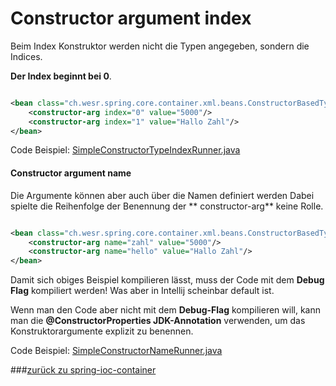 # Constructor argument index

Beim Index Konstruktor werden nicht die Typen angegeben, sondern die Indices.

**Der Index beginnt bei 0**.

````xml

<bean class="ch.wesr.spring.core.container.xml.beans.ConstructorBasedTypeMatchingBean">
    <constructor-arg index="0" value="5000"/>
    <constructor-arg index="1" value="Hallo Zahl"/>
</bean>
````

Code
Beispiel: [SimpleConstructorTypeIndexRunner.java](src/main/java/ch/wesr/spring/core/container/xml/dependencyinjection/SimpleConstructorTypeIndexRunner.java)

#### Constructor argument name

Die Argumente können aber auch über die Namen definiert werden Dabei spielte die Reihenfolge der Benennung der **
constructor-arg** keine Rolle.

````xml

<bean class="ch.wesr.spring.core.container.xml.beans.ConstructorBasedTypeMatchingBean">
    <constructor-arg name="zahl" value="5000"/>
    <constructor-arg name="hello" value="Hallo Zahl"/>
</bean>
````

Damit sich obiges Beispiel kompilieren lässt, muss der Code mit dem **Debug Flag** kompiliert werden!
Was aber in Intellij scheinbar default ist.

Wenn man den Code aber nicht mit dem **Debug-Flag** kompilieren will, kann man die **@ConstructorProperties
JDK-Annotation** verwenden, um das Konstruktorargumente explizit zu benennen.

Code
Beispiel: [SimpleConstructorNameRunner.java](../../../src/main/java/ch/wesr/spring/core/container/xml/dependencyinjection/constructorbased/SimpleConstructorNameRunner.java)

###[zurück zu spring-ioc-container](../../../spring-ioc-container.md)

